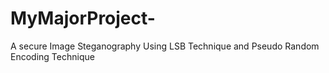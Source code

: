 # MyMajorProject-
A secure Image Steganography Using LSB Technique and Pseudo Random Encoding Technique
